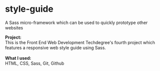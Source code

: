 # style-guide
A Sass micro-framework which can be used to quickly prototype other websites

<b>Project:</b><br>
This is the Front End Web Development Techdegree's fourth project which features a responsive web style guide using Sass.
<br>
<br>
<b>What I used:</b><br>
HTML, CSS, Sass, Git, Github
